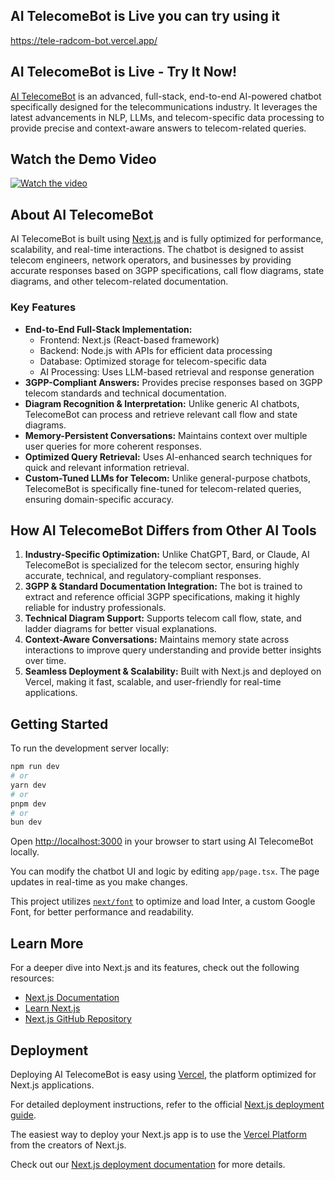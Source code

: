 ## AI TelecomeBot is Live you can try using it
https://tele-radcom-bot.vercel.app/



## AI TelecomeBot is Live - Try It Now!
[AI TelecomeBot](https://tele-radcom-bot.vercel.app/) is an advanced, full-stack, end-to-end AI-powered chatbot specifically designed for the telecommunications industry. It leverages the latest advancements in NLP, LLMs, and telecom-specific data processing to provide precise and context-aware answers to telecom-related queries.

## Watch the Demo Video
[![Watch the video](https://img.youtube.com/vi/Jqi-045sJFo/0.jpg)](https://youtu.be/Jqi-045sJFo)

## About AI TelecomeBot
AI TelecomeBot is built using [Next.js](https://nextjs.org/) and is fully optimized for performance, scalability, and real-time interactions. The chatbot is designed to assist telecom engineers, network operators, and businesses by providing accurate responses based on 3GPP specifications, call flow diagrams, state diagrams, and other telecom-related documentation.

### Key Features
- **End-to-End Full-Stack Implementation:**
  - Frontend: Next.js (React-based framework)
  - Backend: Node.js with APIs for efficient data processing
  - Database: Optimized storage for telecom-specific data
  - AI Processing: Uses LLM-based retrieval and response generation
- **3GPP-Compliant Answers:** Provides precise responses based on 3GPP telecom standards and technical documentation.
- **Diagram Recognition & Interpretation:** Unlike generic AI chatbots, TelecomeBot can process and retrieve relevant call flow and state diagrams.
- **Memory-Persistent Conversations:** Maintains context over multiple user queries for more coherent responses.
- **Optimized Query Retrieval:** Uses AI-enhanced search techniques for quick and relevant information retrieval.
- **Custom-Tuned LLMs for Telecom:** Unlike general-purpose chatbots, TelecomeBot is specifically fine-tuned for telecom-related queries, ensuring domain-specific accuracy.

## How AI TelecomeBot Differs from Other AI Tools
1. **Industry-Specific Optimization:** Unlike ChatGPT, Bard, or Claude, AI TelecomeBot is specialized for the telecom sector, ensuring highly accurate, technical, and regulatory-compliant responses.
2. **3GPP & Standard Documentation Integration:** The bot is trained to extract and reference official 3GPP specifications, making it highly reliable for industry professionals.
3. **Technical Diagram Support:** Supports telecom call flow, state, and ladder diagrams for better visual explanations.
4. **Context-Aware Conversations:** Maintains memory state across interactions to improve query understanding and provide better insights over time.
5. **Seamless Deployment & Scalability:** Built with Next.js and deployed on Vercel, making it fast, scalable, and user-friendly for real-time applications.

## Getting Started
To run the development server locally:
```bash
npm run dev
# or
yarn dev
# or
pnpm dev
# or
bun dev
```
Open [http://localhost:3000](http://localhost:3000) in your browser to start using AI TelecomeBot locally.

You can modify the chatbot UI and logic by editing `app/page.tsx`. The page updates in real-time as you make changes.

This project utilizes [`next/font`](https://nextjs.org/docs/basic-features/font-optimization) to optimize and load Inter, a custom Google Font, for better performance and readability.

## Learn More
For a deeper dive into Next.js and its features, check out the following resources:
- [Next.js Documentation](https://nextjs.org/docs)
- [Learn Next.js](https://nextjs.org/learn)
- [Next.js GitHub Repository](https://github.com/vercel/next.js)

## Deployment
Deploying AI TelecomeBot is easy using [Vercel](https://vercel.com/new?utm_medium=default-template&filter=next.js&utm_source=create-next-app&utm_campaign=create-next-app-readme), the platform optimized for Next.js applications.

For detailed deployment instructions, refer to the official [Next.js deployment guide](https://nextjs.org/docs/deployment).





The easiest way to deploy your Next.js app is to use the [Vercel Platform](https://vercel.com/new?utm_medium=default-template&filter=next.js&utm_source=create-next-app&utm_campaign=create-next-app-readme) from the creators of Next.js.

Check out our [Next.js deployment documentation](https://nextjs.org/docs/deployment) for more details.
